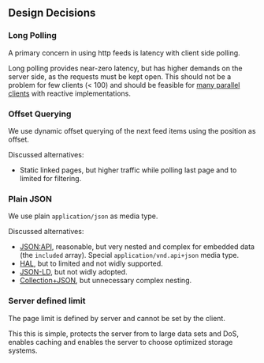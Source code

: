 

## Design Decisions

### Long Polling

A primary concern in using http feeds is latency with client side polling.

Long polling provides near-zero latency, but has higher demands on the server side, as the requests must be kept open.
This should not be a problem for few clients (< 100) and should be feasible for [many parallel clients](https://en.wikipedia.org/wiki/C10k_problem) with reactive implementations.


### Offset Querying

We use dynamic offset querying of the next feed items using the position as offset.

Discussed alternatives:

* Static linked pages, but higher traffic while polling last page and to limited for filtering.

### Plain JSON

We use plain `application/json` as media type.

Discussed alternatives:

- [JSON:API](https://jsonapi.org/), reasonable, but very nested and complex for embedded data (the `included` array). Special `application/vnd.api+json` media type.
- [HAL](http://stateless.co/hal_specification.html), but to limited and not widly supported.
- [JSON-LD](https://json-ld.org/), but not widly adopted.
- [Collection+JSON](http://amundsen.com/media-types/collection/), but unnecessary complex nesting.

### Server defined limit

The page limit is defined by server and cannot be set by the client.

This this is simple, protects the server from to large data sets and DoS, enables caching and enables the server to choose optimized storage systems.
